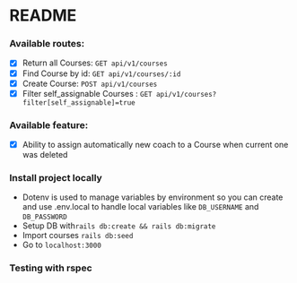 # README

### Available routes:
- [x] Return all Courses: `GET api/v1/courses`
- [x] Find Course by id: `GET api/v1/courses/:id`
- [x] Create Course: `POST api/v1/courses`
- [x] Filter self_assignable Courses : `GET api/v1/courses?filter[self_assignable]=true`

### Available feature:
- [x] Ability to assign automatically new coach to a Course when current one was deleted

### Install project locally
- Dotenv is used to manage variables by environment so you can create and use .env.local to handle local variables like `DB_USERNAME` and `DB_PASSWORD`
- Setup DB with`rails db:create && rails db:migrate`
- Import courses `rails db:seed`
- Go to `localhost:3000`

### Testing with rspec
